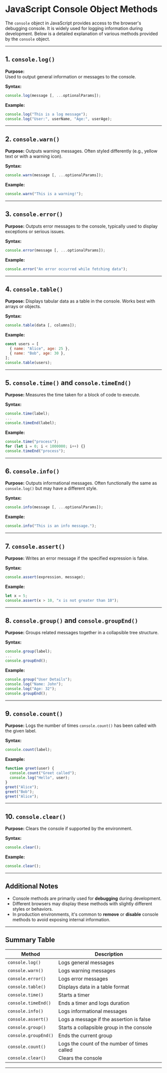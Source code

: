 # JavaScript Console Object Methods

The `console` object in JavaScript provides access to the browser's debugging console. It is widely used for logging information during development. Below is a detailed explanation of various methods provided by the `console` object.

---

## 1. `console.log()`

**Purpose:**  
Used to output general information or messages to the console.

**Syntax:**

```javascript
console.log(message [, ...optionalParams]);
```

**Example:**

```javascript
console.log("This is a log message");
console.log("User:", userName, "Age:", userAge);
```

---

## 2. `console.warn()`

**Purpose:**
Outputs warning messages. Often styled differently (e.g., yellow text or with a warning icon).

**Syntax:**

```javascript
console.warn(message [, ...optionalParams]);
```

**Example:**

```javascript
console.warn("This is a warning!");
```

---

## 3. `console.error()`

**Purpose:**
Outputs error messages to the console, typically used to display exceptions or serious issues.

**Syntax:**

```javascript
console.error(message [, ...optionalParams]);
```

**Example:**

```javascript
console.error("An error occurred while fetching data");
```

---

## 4. `console.table()`

**Purpose:**
Displays tabular data as a table in the console. Works best with arrays or objects.

**Syntax:**

```javascript
console.table(data [, columns]);
```

**Example:**

```javascript
const users = [
  { name: "Alice", age: 25 },
  { name: "Bob", age: 30 },
];
console.table(users);
```

---

## 5. `console.time()` and `console.timeEnd()`

**Purpose:**
Measures the time taken for a block of code to execute.

**Syntax:**

```javascript
console.time(label);
...
console.timeEnd(label);
```

**Example:**

```javascript
console.time("process");
for (let i = 0; i < 1000000; i++) {}
console.timeEnd("process");
```

---

## 6. `console.info()`

**Purpose:**
Outputs informational messages. Often functionally the same as `console.log()` but may have a different style.

**Syntax:**

```javascript
console.info(message [, ...optionalParams]);
```

**Example:**

```javascript
console.info("This is an info message.");
```

---

## 7. `console.assert()`

**Purpose:**
Writes an error message if the specified expression is false.

**Syntax:**

```javascript
console.assert(expression, message);
```

**Example:**

```javascript
let x = 5;
console.assert(x > 10, "x is not greater than 10");
```

---

## 8. `console.group()` and `console.groupEnd()`

**Purpose:**
Groups related messages together in a collapsible tree structure.

**Syntax:**

```javascript
console.group(label);
...
console.groupEnd();
```

**Example:**

```javascript
console.group("User Details");
console.log("Name: John");
console.log("Age: 32");
console.groupEnd();
```

---

## 9. `console.count()`

**Purpose:**
Logs the number of times `console.count()` has been called with the given label.

**Syntax:**

```javascript
console.count(label);
```

**Example:**

```javascript
function greet(user) {
  console.count("Greet called");
  console.log("Hello", user);
}
greet("Alice");
greet("Bob");
greet("Alice");
```

---

## 10. `console.clear()`

**Purpose:**
Clears the console if supported by the environment.

**Syntax:**

```javascript
console.clear();
```

**Example:**

```javascript
console.clear();
```

---

## Additional Notes

- Console methods are primarily used for **debugging** during development.
- Different browsers may display these methods with slightly different styles or behaviors.
- In production environments, it's common to **remove** or **disable** console methods to avoid exposing internal information.

---

## Summary Table

| Method               | Description                                  |
| -------------------- | -------------------------------------------- |
| `console.log()`      | Logs general messages                        |
| `console.warn()`     | Logs warning messages                        |
| `console.error()`    | Logs error messages                          |
| `console.table()`    | Displays data in a table format              |
| `console.time()`     | Starts a timer                               |
| `console.timeEnd()`  | Ends a timer and logs duration               |
| `console.info()`     | Logs informational messages                  |
| `console.assert()`   | Logs a message if the assertion is false     |
| `console.group()`    | Starts a collapsible group in the console    |
| `console.groupEnd()` | Ends the current group                       |
| `console.count()`    | Logs the count of the number of times called |
| `console.clear()`    | Clears the console                           |

---
